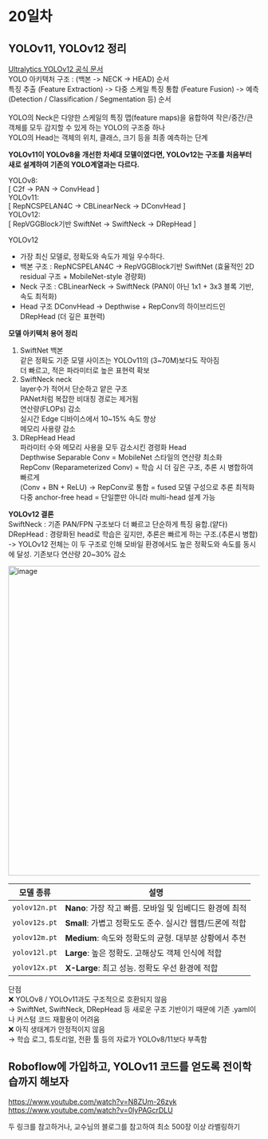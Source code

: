 # 20일차

## YOLOv11, YOLOv12 정리
[Ultralytics YOLOv12 공식 문서](https://docs.ultralytics.com/ko/models/yolo12/)<br>
YOLO 아키텍처 구조 : (백본 -> NECK -> HEAD) 순서<br>
특징 추출 (Feature Extraction) -> 다중 스케일 특징 통합 (Feature Fusion) -> 예측 (Detection / Classification / Segmentation 등) 순서<br>
<br>
YOLO의 Neck은 다양한 스케일의 특징 맵(feature maps)을 융합하여 작은/중간/큰 객체를 모두 감지할 수 있게 하는 YOLO의 구조중 하나<br>
YOLO의 Head는 객체의 위치, 클래스, 크기 등을 최종 예측하는 단계<br>

**YOLOv11이 YOLOv8을 개선한 차세대 모델이였다면, YOLOv12는 구조를 처음부터 새로 설계하여 기존의 YOLO계열과는 다르다.**

YOLOv8:<br> 
[ C2f → PAN → ConvHead ]<br>
YOLOv11:<br>
[ RepNCSPELAN4C → CBLinearNeck → DConvHead ]<br>
YOLOv12:<br>
[ RepVGGBlock기반 SwiftNet → SwiftNeck → DRepHead ]

YOLOv12
- 가장 최신 모델로, 정확도와 속도가 제일 우수하다.
- 백본 구조 : RepNCSPELAN4C -> RepVGGBlock기반 SwiftNet (효율적인 2D residual 구조 + MobileNet-style 경량화)
- Neck 구조	: CBLinearNeck ->	SwiftNeck (PAN이 아닌 1x1 + 3x3 블록 기반, 속도 최적화)
- Head 구조	DConvHead	-> Depthwise + RepConv의 하이브리드인 DRepHead (더 깊은 표현력)

**모델 아키텍처 용어 정리**
1. SwiftNet 백본<br>
같은 정확도 기준 모델 사이즈는 YOLOv11의 (3~70M)보다도 작아짐<br>
더 빠르고, 적은 파라미터로 높은 표현력 확보<br>
3. SwiftNeck neck<br>
layer수가 적어서 단순하고 얕은 구조<br>
PANet처럼 복잡한 비대칭 경로는 제거됨<br>
연산량(FLOPs) 감소<br>
실시간 Edge 디바이스에서 10~15% 속도 향상<br>
메모리 사용량 감소<br>
3. DRepHead Head<br>
파라미터 수와 메모리 사용을 모두 감소시킨 경령화 Head<br>
Depthwise Separable Conv = MobileNet 스타일의 연산량 최소화<br>
RepConv (Reparameterized Conv) =	학습 시 더 깊은 구조, 추론 시 병합하여 빠르게<br>
(Conv + BN + ReLU) → RepConv로 통합 = fused 모델 구성으로 추론 최적화<br>
다중 anchor-free head = 단일뿐만 아니라 multi-head 설계 가능<br>

**YOLOv12 결론**<br>
SwiftNeck : 기존 PAN/FPN 구조보다 더 빠르고 단순하게 특징 융합.(얕다)<br>
DRepHead : 경량화된 head로 학습은 깊지만, 추론은 빠르게 하는 구조.(추론시 병합)<br>
-> YOLOv12 전체는 이 두 구조로 인해 모바일 환경에서도 높은 정확도와 속도를 동시에 달성. 기존보다 연산량 20~30% 감소

<img width="818" height="620" alt="image" src="https://github.com/user-attachments/assets/2f2d2699-24f3-4846-8737-5e360f2d3357" />

| 모델 종류         | 설명                                    |
| ------------- | ------------------------------------- |
| `yolov12n.pt` | **Nano**: 가장 작고 빠름. 모바일 및 임베디드 환경에 최적 |
| `yolov12s.pt` | **Small**: 가볍고 정확도도 준수. 실시간 웹캠/드론에 적합 |
| `yolov12m.pt` | **Medium**: 속도와 정확도의 균형. 대부분 상황에서 추천  |
| `yolov12l.pt` | **Large**: 높은 정확도. 고해상도 객체 인식에 적합     |
| `yolov12x.pt` | **X-Large**: 최고 성능. 정확도 우선 환경에 적합     |

단점<br>
❌ YOLOv8 / YOLOv11과도 구조적으로 호환되지 않음<br>
→ SwiftNet, SwiftNeck, DRepHead 등 새로운 구조 기반이기 때문에 기존 .yaml이나 커스텀 코드 재활용이 어려움<br>
❌ 아직 생태계가 안정적이지 않음<br>
→ 학습 로그, 튜토리얼, 전환 툴 등의 자료가 YOLOv8/11보다 부족함<br>

## Roboflow에 가입하고, YOLOv11 코드를 얻도록 전이학습까지 해보자
https://www.youtube.com/watch?v=N8ZUm-26zyk<br>
https://www.youtube.com/watch?v=0lyPAGcrDLU

두 링크를 참고하거나, 교수님의 블로그를 참고하여 최소 500장 이상 라벨링하기
